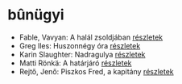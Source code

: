 # bûnügyi

- Fable, Vavyan: A halál zsoldjában [részletek](_details/Fable%2C%20Vavyan.md#id_701)
- Greg Iles: Huszonnégy óra [részletek](_details/Greg%20Iles.md#id_780)
- Karin Slaughter: Nadragulya [részletek](_details/Karin%20Slaughter.md#id_788)
- Matti Rönkä: A határjáró [részletek](_details/Matti%20R%C3%B6nk%C3%A4.md#id_671)
- Rejtő, Jenő: Piszkos Fred, a kapitány [részletek](_details/Rejt%C5%91%2C%20Jen%C5%91.md#id_149)